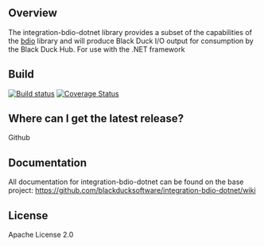 ﻿## Overview ##
The integration-bdio-dotnet library provides a subset of the capabilities of the [bdio](https://github.com/blackducksoftware/bdio) library and will produce Black Duck I/O output for consumption by the Black Duck Hub.
For use with the .NET framework

## Build ##
[![Build status](https://ci.appveyor.com/api/projects/status/y5gghn8w70tihdy3?svg=true)](https://ci.appveyor.com/project/akamen/integration-bdio-net)
[![Coverage Status](https://coveralls.io/repos/github/blackducksoftware/integration-bdio.NET/badge.svg?branch=master)](https://coveralls.io/github/blackducksoftware/integration-bdio.NET?branch=master)


## Where can I get the latest release? ##
⁬Github

## Documentation ##
All documentation for integration-bdio-dotnet can be found on the base project:  https://github.com/blackducksoftware/integration-bdio-dotnet/wiki

## License ##
Apache License 2.0 
